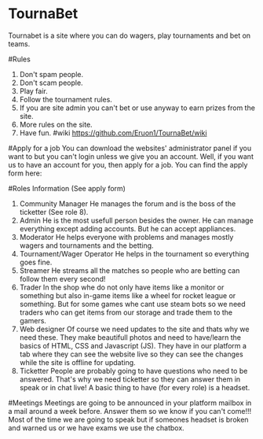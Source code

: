 # TournaBet
Tournabet is a site where you can do wagers, play tournaments and bet on teams.

#Rules
1. Don't spam people.
2. Don't scam people.
3. Play fair.
4. Follow the tournament rules.
5. If you are site admin you can't bet or use anyway to earn prizes from the site.
6. More rules on the site.
7. Have fun.
#wiki
https://github.com/Eruon1/TournaBet/wiki

#Apply for a job
You can download the websites' administrator panel if you want to but you can't login unless we give you an account.
Well, if you want us to have an account for you, then apply for a job.
You can find the apply form here: 

#Roles Information (See apply form)
1. Community Manager
  He manages the forum and is the boss of the ticketter (See role 8).
2. Admin
  He is the most usefull person besides the owner. He can manage everything except adding accounts. But he can accept appliances.
3. Moderator
  He helps everyone with problems and manages mostly wagers and tournaments and the betting.
4. Tournament/Wager Operator
  He helps in the tournament so everything goes fine.
5. Streamer
  He streams all the matches so people who are betting can follow them every second!
6. Trader
  In the shop whe do not only have items like a monitor or something but also in-game items like a wheel for rocket league or something. But for some games whe cant use steam bots so we need traders who can get items from our storage and trade them to the gamers.
7. Web designer
  Of course we need updates to the site and thats why we need these. They make beautifull photos and need to have/learn the basics of HTML, CSS and Javascript (JS). They have in our platform a tab where they can see the website live so they can see the changes while the site is offline for updating.
8. Ticketter
  People are probably going to have questions who need to be answered. That's why we need ticketter so they can answer them in speak or in chat live! A basic thing to have (for every role) is a headset.
  
#Meetings
Meetings are going to be announced in your platform mailbox in a mail around a week before. Answer them so we know if you can't come!!!
Most of the time we are going to speak but if someones headset is broken and warned us or we have exams we use the chatbox.


